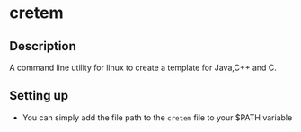 # cretem
## Description
 A command line utility for linux to create a template for Java,C++ and C.

## Setting up
- You can simply add the file path to the `cretem` file to your $PATH variable
